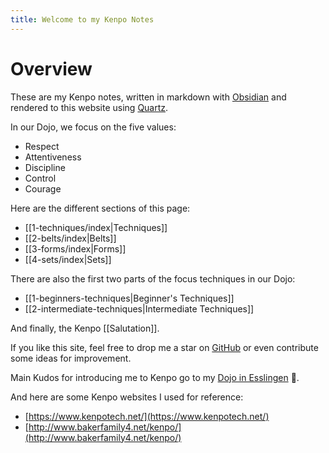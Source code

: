 ```yaml
---
title: Welcome to my Kenpo Notes
---
```


# Overview

These are my Kenpo notes, written in markdown with [Obsidian] and rendered to this website
using [Quartz].

[Obsidian]: https://obsidian.md/
[Quartz]: https://quartz.jzhao.xyz/
In our Dojo, we focus on the five values:

- Respect
- Attentiveness
- Discipline 
- Control
- Courage

Here are the different sections of this page:

- [[1-techniques/index|Techniques]]
- [[2-belts/index|Belts]]
- [[3-forms/index|Forms]]
- [[4-sets/index|Sets]]

There are also the first two parts of the focus techniques in our Dojo:

- [[1-beginners-techniques|Beginner's Techniques]]
- [[2-intermediate-techniques|Intermediate Techniques]]

And finally, the Kenpo [[Salutation]].

If you like this site, feel free to drop me a star on [GitHub] or even contribute some ideas for
improvement.

[GitHub]: https://github.com/realJohnDoe/kenpo-quartz

Main Kudos for introducing me to Kenpo go to my [Dojo in Esslingen] 🙏.

[Dojo in Esslingen]: https://karate-esslingen.de/
[Alternative]: https://bushido-esslingen.de/

And here are some Kenpo websites I used for reference:

- [https://www.kenpotech.net/](https://www.kenpotech.net/)
- [http://www.bakerfamily4.net/kenpo/](http://www.bakerfamily4.net/kenpo/)
